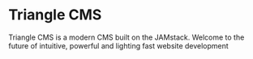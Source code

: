 # Triangle CMS

Triangle CMS is a modern CMS built on the JAMstack. Welcome to the future of intuitive, powerful and lighting fast website development
